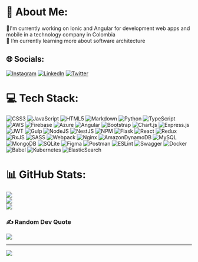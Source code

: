 # 💫 About Me:
🔭I'm currently working on Ionic and Angular for development web apps and mobile in a technology company in Colombia<br>🌱 I’m currently learning more about software architecture


## 🌐 Socials:
[![Instagram](https://img.shields.io/badge/Instagram-%23E4405F.svg?logo=Instagram&logoColor=white)](https://instagram.com/santipmartinez) [![LinkedIn](https://img.shields.io/badge/LinkedIn-%230077B5.svg?logo=linkedin&logoColor=white)](https://linkedin.com/in/santiagopatiño) [![Twitter](https://img.shields.io/badge/Twitter-%231DA1F2.svg?logo=Twitter&logoColor=white)](https://twitter.com/SPM_29) 

# 💻 Tech Stack:
![CSS3](https://img.shields.io/badge/css3-%231572B6.svg?style=for-the-badge&logo=css3&logoColor=white) ![JavaScript](https://img.shields.io/badge/javascript-%23323330.svg?style=for-the-badge&logo=javascript&logoColor=%23F7DF1E) ![HTML5](https://img.shields.io/badge/html5-%23E34F26.svg?style=for-the-badge&logo=html5&logoColor=white) ![Markdown](https://img.shields.io/badge/markdown-%23000000.svg?style=for-the-badge&logo=markdown&logoColor=white) ![Python](https://img.shields.io/badge/python-3670A0?style=for-the-badge&logo=python&logoColor=ffdd54) ![TypeScript](https://img.shields.io/badge/typescript-%23007ACC.svg?style=for-the-badge&logo=typescript&logoColor=white) ![AWS](https://img.shields.io/badge/AWS-%23FF9900.svg?style=for-the-badge&logo=amazon-aws&logoColor=white) ![Firebase](https://img.shields.io/badge/firebase-%23039BE5.svg?style=for-the-badge&logo=firebase) ![Azure](https://img.shields.io/badge/azure-%230072C6.svg?style=for-the-badge&logo=azure-devops&logoColor=white) ![Angular](https://img.shields.io/badge/angular-%23DD0031.svg?style=for-the-badge&logo=angular&logoColor=white) ![Bootstrap](https://img.shields.io/badge/bootstrap-%23563D7C.svg?style=for-the-badge&logo=bootstrap&logoColor=white) ![Chart.js](https://img.shields.io/badge/chart.js-F5788D.svg?style=for-the-badge&logo=chart.js&logoColor=white) ![Express.js](https://img.shields.io/badge/express.js-%23404d59.svg?style=for-the-badge&logo=express&logoColor=%2361DAFB) ![JWT](https://img.shields.io/badge/JWT-black?style=for-the-badge&logo=JSON%20web%20tokens) ![Gulp](https://img.shields.io/badge/GULP-%23CF4647.svg?style=for-the-badge&logo=gulp&logoColor=white) ![NodeJS](https://img.shields.io/badge/node.js-6DA55F?style=for-the-badge&logo=node.js&logoColor=white) ![NestJS](https://img.shields.io/badge/nestjs-%23E0234E.svg?style=for-the-badge&logo=nestjs&logoColor=white) ![NPM](https://img.shields.io/badge/NPM-%23000000.svg?style=for-the-badge&logo=npm&logoColor=white) ![Flask](https://img.shields.io/badge/flask-%23000.svg?style=for-the-badge&logo=flask&logoColor=white) ![React](https://img.shields.io/badge/react-%2320232a.svg?style=for-the-badge&logo=react&logoColor=%2361DAFB) ![Redux](https://img.shields.io/badge/redux-%23593d88.svg?style=for-the-badge&logo=redux&logoColor=white) ![RxJS](https://img.shields.io/badge/rxjs-%23B7178C.svg?style=for-the-badge&logo=reactivex&logoColor=white) ![SASS](https://img.shields.io/badge/SASS-hotpink.svg?style=for-the-badge&logo=SASS&logoColor=white) ![Webpack](https://img.shields.io/badge/webpack-%238DD6F9.svg?style=for-the-badge&logo=webpack&logoColor=black) ![Nginx](https://img.shields.io/badge/nginx-%23009639.svg?style=for-the-badge&logo=nginx&logoColor=white) ![AmazonDynamoDB](https://img.shields.io/badge/Amazon%20DynamoDB-4053D6?style=for-the-badge&logo=Amazon%20DynamoDB&logoColor=white) ![MySQL](https://img.shields.io/badge/mysql-%2300f.svg?style=for-the-badge&logo=mysql&logoColor=white) ![MongoDB](https://img.shields.io/badge/MongoDB-%234ea94b.svg?style=for-the-badge&logo=mongodb&logoColor=white) ![SQLite](https://img.shields.io/badge/sqlite-%2307405e.svg?style=for-the-badge&logo=sqlite&logoColor=white) 	![Figma](https://img.shields.io/badge/figma-%23F24E1E.svg?style=for-the-badge&logo=figma&logoColor=white) ![Postman](https://img.shields.io/badge/Postman-FF6C37?style=for-the-badge&logo=postman&logoColor=white) ![ESLint](https://img.shields.io/badge/ESLint-4B3263?style=for-the-badge&logo=eslint&logoColor=white) ![Swagger](https://img.shields.io/badge/-Swagger-%23Clojure?style=for-the-badge&logo=swagger&logoColor=white) ![Docker](https://img.shields.io/badge/docker-%230db7ed.svg?style=for-the-badge&logo=docker&logoColor=white) ![Babel](https://img.shields.io/badge/Babel-F9DC3e?style=for-the-badge&logo=babel&logoColor=black) ![Kubernetes](https://img.shields.io/badge/kubernetes-%23326ce5.svg?style=for-the-badge&logo=kubernetes&logoColor=white) ![ElasticSearch](https://img.shields.io/badge/-ElasticSearch-005571?style=for-the-badge&logo=elasticsearch)
# 📊 GitHub Stats:
![](https://github-readme-stats.vercel.app/api?username=santipm29&theme=radical&hide_border=false&include_all_commits=false&count_private=true)<br/>
![](https://github-readme-streak-stats.herokuapp.com/?user=santipm29&theme=radical&hide_border=false)<br/>
![](https://github-readme-stats.vercel.app/api/top-langs/?username=santipm29&theme=radical&hide_border=false&include_all_commits=false&count_private=true&layout=compact)

### ✍️ Random Dev Quote
![](https://quotes-github-readme.vercel.app/api?type=horizontal&theme=radical)

---
[![](https://visitcount.itsvg.in/api?id=santipm29&icon=0&color=0)](https://visitcount.itsvg.in)

<!-- Proudly created with GPRM ( https://gprm.itsvg.in ) -->